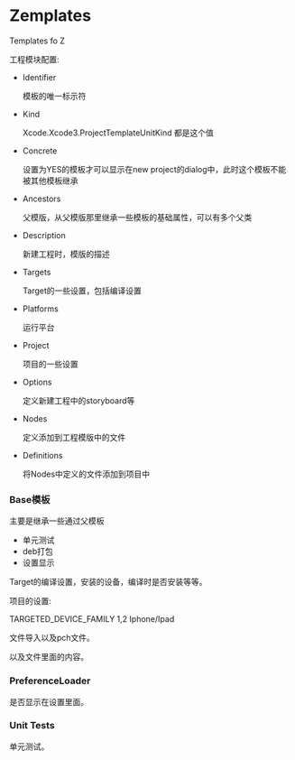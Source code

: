 # Zemplates
Templates fo Z

工程模块配置:

* Identifier 
    
    模板的唯一标示符
* Kind 

    Xcode.Xcode3.ProjectTemplateUnitKind 都是这个值
* Concrete

    设置为YES的模板才可以显示在new project的dialog中，此时这个模板不能被其他模板继承
* Ancestors

    父模版，从父模版那里继承一些模板的基础属性，可以有多个父类
* Description

    新建工程时，模版的描述
* Targets

    Target的一些设置，包括编译设置
* Platforms

    运行平台
* Project

    项目的一些设置
* Options

    定义新建工程中的storyboard等
* Nodes

    定义添加到工程模版中的文件
* Definitions

    将Nodes中定义的文件添加到项目中
    
### Base模板
主要是继承一些通过父模板

* 单元测试
* deb打包
* 设置显示

Target的编译设置，安装的设备，编译时是否安装等等。

项目的设置:

TARGETED_DEVICE_FAMILY 1,2  Iphone/Ipad

文件导入以及pch文件。

以及文件里面的内容。

### PreferenceLoader
是否显示在设置里面。

### Unit Tests
单元测试。


